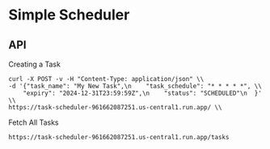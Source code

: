 # Simple Scheduler

## API
Creating a Task

```
curl -X POST -v -H "Content-Type: application/json" \\
-d '{"task_name": "My New Task",\n    "task_schedule": "* * * * *", \\
    "expiry": "2024-12-31T23:59:59Z",\n    "status": "SCHEDULED"\n  }' \\
https://task-scheduler-961662087251.us-central1.run.app/ \\
```
Fetch All Tasks

```https://task-scheduler-961662087251.us-central1.run.app/tasks```
